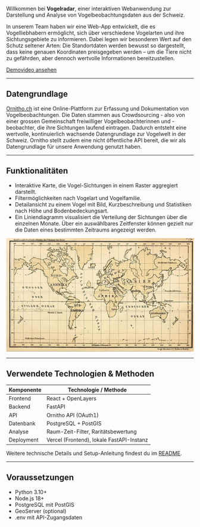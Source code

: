 Willkommen bei **Vogelradar**, einer interaktiven Webanwendung zur Darstellung und Analyse von Vogelbeobachtungsdaten aus der Schweiz.  

In unserem Team haben wir eine Web-App entwickelt, die es Vogelliebhabern ermöglicht, sich über verschiedene Vogelarten und ihre Sichtungsgebiete zu informieren. Dabei legen wir besonderen Wert auf den Schutz seltener Arten: Die Standortdaten werden bewusst so dargestellt, dass keine genauen Koordinaten preisgegeben werden – um die Tiere nicht zu gefährden, aber dennoch wertvolle Informationen bereitzustellen.

[Demovideo ansehen](https://www.youtube.com/watch?v=dQw4w9WgXcQ) 

---

## Datengrundlage
[Ornitho.ch](https://www.ornitho.ch) ist eine Online-Plattform zur Erfassung und Dokumentation von Vogelbeobachtungen. Die Daten stammen aus Crowdsourcing - also von einer grossen Gemeinschaft freiwilliger Vogelbeobachterinnen und -beobachter, die ihre Sichtungen laufend eintragen. Dadurch entsteht eine wertvolle, kontinuierlich wachsende Datengrundlage zur Vogelwelt in der Schweiz. Ornitho stellt zudem eine nicht öffentliche API bereit, die wir als Datengrundlage für unsere Anwendung genutzt haben. 

---

## Funktionalitäten
 
- Interaktive Karte, die Vogel-Sichtungen in einem Raster aggregiert darstellt.
- Filtermöglichkeiten nach Vogelart und Vogelfamilie.
- Detailansicht zu einem Vogel mit Bild, Kurzbeschreibung und Statistiken nach Höhe und Bodenbedeckungsart.
- Ein Liniendiagramm visualisiert die Verteilung der Sichtungen über die einzelnen Monate. Über ein auswählbares Zeitfenster können gezielt nur die Daten eines bestimmten Zeitraums angezeigt werden.

![Beispiel Screenshot](assets/Screenshot_App.jpg)

---

## Verwendete Technologien & Methoden

| Komponente | Technologie / Methode                     |
| ---------- | ----------------------------------------- |
| Frontend   | React + OpenLayers                        |
| Backend    | FastAPI                                   |
| API        | Ornitho API (OAuth1)                      |
| Datenbank  | PostgreSQL + PostGIS                      |
| Analyse    | Raum-Zeit-Filter, Raritätsbewertung       |
| Deployment | Vercel (Frontend), lokale FastAPI-Instanz |

Weitere technische Details und Setup-Anleitung findest du im [README](https://github.com/jonasheinz/BirdApp/blob/main/README.md).

---

## Voraussetzungen

- Python 3.10+
- Node.js 18+
- PostgreSQL mit PostGIS
- GeoServer (optional)
- .env mit API-Zugangsdaten
